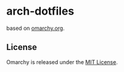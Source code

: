 # arch-dotfiles

based on [omarchy.org](https://omarchy.org).

## License

Omarchy is released under the [MIT License](https://opensource.org/licenses/MIT).

